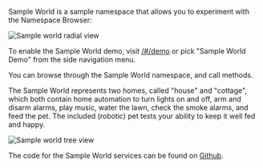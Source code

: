Sample World is a sample namespace that allows you to experiment
with the Namespace Browser:

![Sample world radial view](helpimg/sample-world.gif)

To enable the Sample World demo, visit [/#/demo](/#/demo) or pick
"Sample World Demo" from the side navigation menu.

You can browse through the Sample World namespace, and call methods.

The Sample World represents two homes, called "house" and "cottage",
which both contain home automation to turn lights on and off,
arm and disarm alarms, play music, water the lawn, check the
smoke alarms, and feed the pet. The included (robotic) pet tests
your ability to keep it well fed and happy.

![Sample world tree view](helpimg/sampletree.png)

The code for the Sample World services can be found on
[Github](https://github.com/vanadium/browser/tree/master/src/services/sample-world).
<p>&nbsp;</p>
